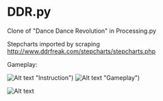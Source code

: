 # DDR.py
Clone of "Dance Dance Revolution" in Processing.py

Stepcharts imported by scraping http://www.ddrfreak.com/stepcharts/stepcharts.php

Gameplay:

![Alt text](https://imgur.com/HOGafY8) "Instruction")
![Alt text](https://i.imgur.com/7OnpOF2.png) "Gameplay")

![Alt text](https://i.imgur.com/PHo2y0w.png "Gameplay")



